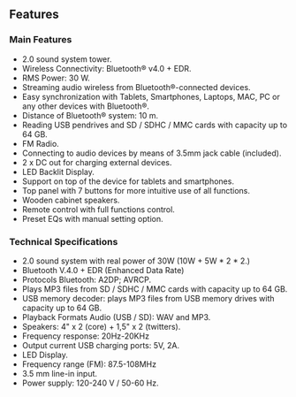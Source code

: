 ## Features

### Main Features

- 2.0 sound system tower.
- Wireless Connectivity: Bluetooth® v4.0 + EDR.
- RMS Power: 30 W.
- Streaming audio wireless from Bluetooth®-connected devices.
- Easy synchronization with Tablets, Smartphones, Laptops, MAC, PC or any other devices with Bluetooth®.
- Distance of Bluetooth® system:  10 m.
- Reading USB pendrives and SD / SDHC / MMC cards with capacity up to 64 GB.
- FM Radio.
- Connecting to audio devices by means of 3.5mm jack cable (included).
- 2 x DC out for charging external devices.
- LED Backlit Display.
- Support on top of the device for tablets and smartphones.
- Top panel with 7 buttons for more intuitive use of all functions.
- Wooden cabinet speakers.
- Remote control with full functions control.
- Preset EQs with manual setting option.

### Technical Specifications
- 2.0 sound system with real power of 30W (10W + 5W * 2 * 2.)
- Bluetooth V.4.0 + EDR (Enhanced Data Rate)
- Protocols Bluetooth: A2DP; AVRCP.
- Plays MP3 files from SD / SDHC / MMC cards with capacity up to 64 GB.
- USB memory decoder: plays MP3 files from USB memory drives with capacity up to 64 GB.
- Playback Formats Audio (USB / SD): WAV and MP3.
- Speakers: 4" x 2 (core) + 1,5" x 2 (twitters).
- Frequency response: 20Hz-20KHz
- Output current USB charging ports: 5V, 2A.
- LED Display.
- Frequency range (FM): 87.5-108MHz
- 3.5 mm line-in input.
- Power supply: 120-240 V / 50-60 Hz.
